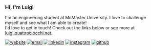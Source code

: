 ### Hi, I'm Luigi

I'm an engineering student at McMaster University. I love to challenge myself and see what I am able to create!  
I'd love to get in touch! Check out the links below or see more at [luigi.quattrociocchi.net](https://luigi.quattrociocchi.net).




[![website][1.1]][1]
[![email][2.1]][2]
[![linkedin][3.1]][3]
[![instagram][4.1]][4]
[![github][5.1]][5]

[1.1]: https://user-images.githubusercontent.com/59585724/118237642-83270080-b465-11eb-8042-96ac4ee08eb6.png
[2.1]: https://user-images.githubusercontent.com/59585724/118238659-d057a200-b466-11eb-8560-d4ccfab5436f.png
[3.1]: https://user-images.githubusercontent.com/59585724/118237644-83270080-b465-11eb-8c64-85c6652f3525.png
[4.1]: https://user-images.githubusercontent.com/59585724/118237549-668ac880-b465-11eb-9cc2-d50cc0cc2690.png
[5.1]: https://user-images.githubusercontent.com/59585724/118237639-828e6a00-b465-11eb-9e2e-3cf4ae2c9550.png


[1]: https://luigi.quattrociocchi.net 
[2]: mailto:luigi@quattrociocchi.net
[3]: https://www.linkedin.com/in/luigi-q
[4]: https://www.instagram.com/luigi.q2
[5]: https://github.com/lilweege
